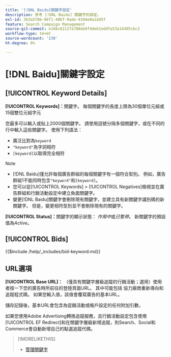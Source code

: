 ```yaml
---
title: '[!DNL Baidu]關鍵字設定'
description: 參考 [!DNL Baidu] 關鍵字的設定。
exl-id: 3b3a578b-06f1-486f-9ade-9104e0a1dd5f
feature: Search Campaign Management
source-git-commit: e16bc62127a708de8f4deb1eddfa53a14405cbc2
workflow-type: tm+mt
source-wordcount: '230'
ht-degree: 0%

---
```


# [!DNL Baidu]關鍵字設定

## [!UICONTROL Keyword Details]

**[!UICONTROL Keywords]：**&#x200B;關鍵字。 每個關鍵字的長度上限為30個單位元組或15個雙位元組字元

您最多可以輸入或貼上2000個關鍵字。 請使用逗號分隔多個關鍵字，或在不同的行中輸入這些關鍵字。 使用下列語法：

* 廣泛比對為`keyword`
* `"keyword"`為字詞相符
* `[keyword]`以取得完全相符

>[!NOTE]
>
>* [!DNL Baidu]僅允許每個廣告群組的每個關鍵字有一個符合型別。 例如，廣告群組1不能同時包含`"keyword"`和`[keyword]`。
>* 您可以從[!UICONTROL Keywords] > [!UICONTROL Negatives]檢視並在廣告群組和行銷活動設定中建立負面關鍵字。
>* 變更[!DNL Baidu]關鍵字會刪除現有關鍵字，並建立具有新關鍵字識別碼的新關鍵字。 但是，變更相符型別並不會刪除現有的關鍵字。

**[!UICONTROL Status]：**&#x200B;關鍵字的顯示狀態： *作用中*&#x200B;或&#x200B;*已暫停*。 新關鍵字的預設值為&#x200B;*Active*。

## [!UICONTROL Bids]

<!-- **[!UICONTROL Bid]:** -->

{{$include /help/_includes/bid-keyword.md}}

## URL選項

**[!UICONTROL Base URL]：** （僅具有關鍵字層級追蹤的行銷活動；選用）使用者按一下您的廣告時所前往的登陸頁面URL。 其中可能包括
協力廠商重新導向和追蹤程式碼。 如果您輸入值，該值會覆寫廣告的基本URL。

儲存記錄後，基本URL會包含為促銷活動或帳戶設定的任何附加引數。

如果您使用Adobe Advertising轉換追蹤服務，且行銷活動設定包含使用[!UICONTROL EF Redirect]和在關鍵字層級新增追蹤，則Search、Social和Commerce會自動新增自己的點選追蹤代碼。

>[!MORELIKETHIS]
>
>* [管理關鍵字](/help/search-social-commerce/campaign-management/campaigns/keyword-manage.md)
